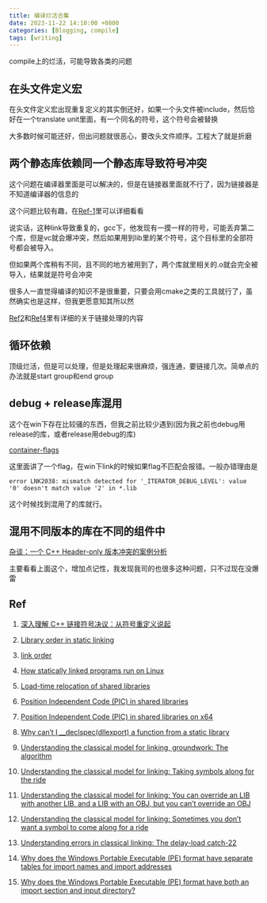 ```yaml
---
title: 编译烂活合集
date: 2023-11-22 14:10:00 +0800
categories: [Blogging, compile]
tags: [writing]
---
```


compile上的烂活，可能导致各类的问题

## 在头文件定义宏

在头文件定义宏出现重复定义的其实倒还好，如果一个头文件被include，然后恰好在一个translate unit里面，有一个同名的符号，这个符号会被替换

大多数时候可能还好，但出问题就很恶心，要改头文件顺序。工程大了就是折磨

## 两个静态库依赖同一个静态库导致符号冲突

这个问题在编译器里面是可以解决的，但是在链接器里面就不行了，因为链接器是不知道编译器的信息的

这个问题比较有趣，在[Ref-1](https://selfboot.cn/2023/09/19/c++_symbol_resolution/)里可以详细看看

说实话，这种link导致重复的，gcc下，他发现有一摸一样的符号，可能丢弃第二个库，但是vc就会爆冲突，然后如果用到lib里的某个符号，这个目标里的全部符号都会被导入。

但如果两个库稍有不同，且不同的地方被用到了，两个库就里相关的.o就会完全被导入，结果就是符号会冲突

很多人一直觉得编译的知识不是很重要，只要会用cmake之类的工具就行了，虽然确实也是这样，但我更愿意知其所以然

[Ref2](#ref)和[Ref4](#ref)里有详细的关于链接处理的内容

## 循环依赖

顶级烂活，但是可以处理，但是处理起来很麻烦，强连通，要链接几次。简单点的办法就是start group和end group

## debug + release库混用

这个在win下存在比较骚的东西，但我之前比较少遇到(因为我之前也debug用release的库，或者release用debug的库)

[container-flags](https://learn.microsoft.com/en-us/cpp/standard-library/checked-iterators?view=msvc-170)

这里面讲了一个flag，在win下link的时候如果flag不匹配会报错。一般办错理由是

```
error LNK2038: mismatch detected for '_ITERATOR_DEBUG_LEVEL': value '0' doesn't match value '2' in *.lib
```

这个时候找到混用了的库就行。

## 混用不同版本的库在不同的组件中

[杂谈：一个 C++ Header-only 版本冲突的案例分析](https://zhuanlan.zhihu.com/p/684965383)

主要看看上面这个，增加点记性，我发现我司的也很多这种问题，只不过现在没爆雷

## Ref

1. [深入理解 C++ 链接符号决议：从符号重定义说起](https://selfboot.cn/2023/09/19/c++_symbol_resolution/)

2. [Library order in static linking](https://eli.thegreenplace.net/2013/07/09/library-order-in-static-linking)

3. [link order](https://stackoverflow.com/questions/45135/why-does-the-order-in-which-libraries-are-linked-sometimes-cause-errors-in-gcc)

4. [How statically linked programs run on Linux](https://eli.thegreenplace.net/tag/linkers-and-loaders)

5. [Load-time relocation of shared libraries](https://eli.thegreenplace.net/2011/08/25/load-time-relocation-of-shared-libraries)

6. [Position Independent Code (PIC) in shared libraries](https://eli.thegreenplace.net/2011/11/03/position-independent-code-pic-in-shared-libraries)

7. [Position Independent Code (PIC) in shared libraries on x64](https://eli.thegreenplace.net/2011/11/11/position-independent-code-pic-in-shared-libraries-on-x64)

8. [Why can’t I __declspec(dllexport) a function from a static library](https://devblogs.microsoft.com/oldnewthing/20140321-00/?p=1433)

9. [Understanding the classical model for linking, groundwork: The algorithm](https://devblogs.microsoft.com/oldnewthing/20130107-00/?p=5633)

10. [Understanding the classical model for linking: Taking symbols along for the ride](https://devblogs.microsoft.com/oldnewthing/20130108-00/?p=5623)

11. [Understanding the classical model for linking: You can override an LIB with another LIB, and a LIB with an OBJ, but you can’t override an OBJ
](https://devblogs.microsoft.com/oldnewthing/20130109-00/?p=5613)

12. [Understanding the classical model for linking: Sometimes you don’t want a symbol to come along for a ride](https://devblogs.microsoft.com/oldnewthing/20130110-00/?p=5593)

13. [Understanding errors in classical linking: The delay-load catch-22
](https://devblogs.microsoft.com/oldnewthing/20130111-00/?p=5583)

14. [Why does the Windows Portable Executable (PE) format have separate tables for import names and import addresses](https://devblogs.microsoft.com/oldnewthing/20231129-00/?p=109077)

15. [Why does the Windows Portable Executable (PE) format have both an import section and input directory?
](https://devblogs.microsoft.com/oldnewthing/20231201-17/?p=109090)
